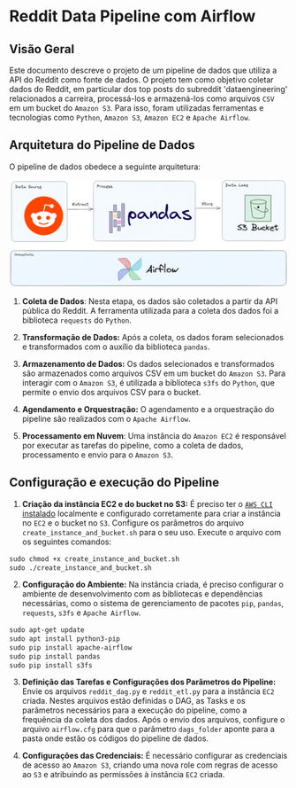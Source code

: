 # Reddit Data Pipeline com Airflow

## Visão Geral

Este documento descreve o projeto de um pipeline de dados que utiliza a API do Reddit como fonte de dados. O projeto tem como objetivo coletar dados do Reddit, em particular dos top posts do subreddit 'dataengineering' relacionados a carreira, processá-los e armazená-los como arquivos `CSV` em um bucket do `Amazon S3`. Para isso, foram utilizadas ferramentas e tecnologias como `Python`, `Amazon S3`, `Amazon EC2` e `Apache Airflow`.

## Arquitetura do Pipeline de Dados

O pipeline de dados obedece a seguinte arquitetura:

![Imagem representando o pipeline de dados](https://github.com/elvinmatheus/Data-pipeline-com-Airflow/blob/main/images/Arquitetura.png)

1. **Coleta de Dados**: Nesta etapa, os dados são coletados a partir da API pública do Reddit. A ferramenta utilizada para a coleta dos dados foi a biblioteca `requests` do `Python`.

2. **Transformação de Dados:** Após a coleta, os dados foram selecionados e transformados com o auxílio da biblioteca `pandas`.

3. **Armazenamento de Dados:** Os dados selecionados e transformados são armazenados como arquivos CSV em um bucket do `Amazon S3`. Para interagir com o `Amazon S3`, é utilizada a biblioteca `s3fs` do `Python`, que permite o envio dos arquivos CSV para o bucket.

4. **Agendamento e Orquestração:** O agendamento e a orquestração do pipeline são realizados com o `Apache Airflow`.

5. **Processamento em Nuvem**: Uma instância do `Amazon EC2` é responsável por executar as tarefas do pipeline, como a coleta de dados, processamento e envio para o `Amazon S3`.

## Configuração e execução do Pipeline

1. **Criação da instância EC2 e do bucket no S3:** É preciso ter o [`AWS CLI` instalado](https://docs.aws.amazon.com/cli/latest/userguide/getting-started-install.html) localmente e configurado corretamente para criar a instância no `EC2` e o bucket no `S3`. Configure os parâmetros do arquivo `create_instance_and_bucket.sh` para o seu uso. Execute o arquivo com os seguintes comandos:

```
sudo chmod +x create_instance_and_bucket.sh
sudo ./create_instance_and_bucket.sh
```

2. **Configuração do Ambiente:** Na instância criada, é preciso configurar o ambiente de desenvolvimento com as bibliotecas e dependências necessárias, como o sistema de gerenciamento de pacotes `pip`, `pandas`, `requests`, `s3fs` e `Apache Airflow`.

```
sudo apt-get update
sudo apt install python3-pip
sudo pip install apache-airflow
sudo pip install pandas
sudo pip install s3fs
```

3. **Definição das Tarefas e Configurações dos Parâmetros do Pipeline:** Envie os arquivos `reddit_dag.py` e `reddit_etl.py` para a instância `EC2` criada. Nestes arquivos estão definidas o DAG, as Tasks e os parâmetros necessários para a execução do pipeline, como a frequência da coleta dos dados. Após o envio dos arquivos, configure o arquivo `airflow.cfg` para que o parâmetro `dags_folder` aponte para a pasta onde estão os códigos do pipeline de dados.

4. **Configurações das Credenciais:** É necessário configurar as credenciais de acesso ao `Amazon S3`, criando uma nova role com regras de acesso ao `S3` e atribuindo as permissões à instância `EC2` criada.